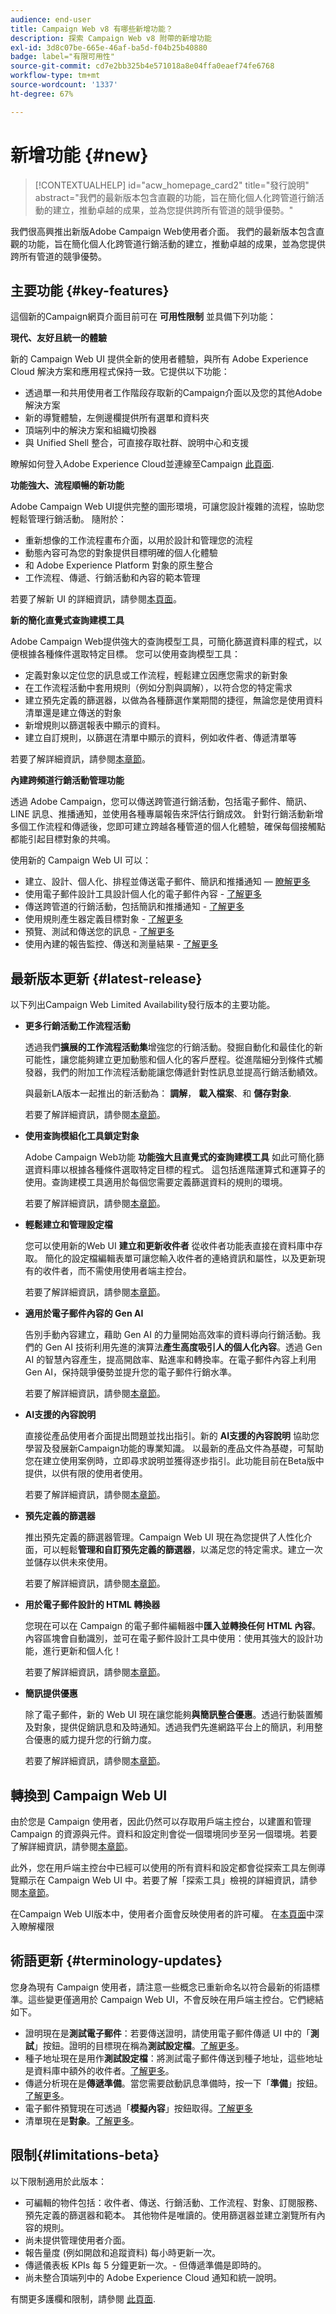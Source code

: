 ```yaml
---
audience: end-user
title: Campaign Web v8 有哪些新增功能？
description: 探索 Campaign Web v8 附帶的新增功能
exl-id: 3d8c07be-665e-46af-ba5d-f04b25b40880
badge: label="有限可用性"
source-git-commit: cd7e2bb325b4e571018a8e04ffa0eaef74fe6768
workflow-type: tm+mt
source-wordcount: '1337'
ht-degree: 67%

---
```



# 新增功能 {#new}

>[!CONTEXTUALHELP]
>id="acw_homepage_card2"
>title="發行說明"
>abstract="我們的最新版本包含直觀的功能，旨在簡化個人化跨管道行銷活動的建立，推動卓越的成果，並為您提供跨所有管道的競爭優勢。"


我們很高興推出新版Adobe Campaign Web使用者介面。 我們的最新版本包含直觀的功能，旨在簡化個人化跨管道行銷活動的建立，推動卓越的成果，並為您提供跨所有管道的競爭優勢。

## 主要功能 {#key-features}

這個新的Campaign網頁介面目前可在 **可用性限制** 並具備下列功能：

**現代、友好且統一的體驗**

新的 Campaign Web UI 提供全新的使用者體驗，與所有 Adobe Experience Cloud 解決方案和應用程式保持一致。它提供以下功能：

* 透過單一和共用使用者工作階段存取新的Campaign介面以及您的其他Adobe解決方案
* 新的導覽體驗，左側邊欄提供所有選單和資料夾
* 頂端列中的解決方案和組織切換器
* 與 Unified Shell 整合，可直接存取社群、說明中心和支援

瞭解如何登入Adobe Experience Cloud並連線至Campaign [此頁面](../get-started/connect-to-campaign.md).


**功能強大、流程順暢的新功能**

Adobe Campaign Web UI提供完整的圖形環境，可讓您設計複雜的流程，協助您輕鬆管理行銷活動。 隨附於：

* 重新想像的工作流程畫布介面，以用於設計和管理您的流程
* 動態內容可為您的對象提供目標明確的個人化體驗
* 和 Adobe Experience Platform 對象的原生整合
* 工作流程、傳遞、行銷活動和內容的範本管理

若要了解新 UI 的詳細資訊，請參閱[本頁面](../get-started/user-interface.md)。

**新的簡化直覺式查詢建模工具**

Adobe Campaign Web提供強大的查詢模型工具，可簡化篩選資料庫的程式，以便根據各種條件選取特定目標。 您可以使用查詢模型工具：

* 定義對象以定位您的訊息或工作流程，輕鬆建立因應您需求的新對象
* 在工作流程活動中套用規則（例如分割與調解），以符合您的特定需求
* 建立預先定義的篩選器，以做為各種篩選作業期間的捷徑，無論您是使用資料清單還是建立傳送的對象
* 新增規則以篩選報表中顯示的資料。
* 建立自訂規則，以篩選在清單中顯示的資料，例如收件者、傳遞清單等

若要了解詳細資訊，請參閱[本章節](../query/query-modeler-overview.md)。


**內建跨頻道行銷活動管理功能**

透過 Adobe Campaign，您可以傳送跨管道行銷活動，包括電子郵件、簡訊、LINE 訊息、推播通知，並使用各種專屬報告來評估行銷成效。 針對行銷活動新增多個工作流程和傳遞後，您即可建立跨越各種管道的個人化體驗，確保每個接觸點都能引起目標對象的共鳴。

使用新的 Campaign Web UI 可以：

* 建立、設計、個人化、排程並傳送電子郵件、簡訊和推播通知 —  [瞭解更多](../msg/gs-messages.md)
* 使用電子郵件設計工具設計個人化的電子郵件內容 - [了解更多](../email/edit-content.md)
* 傳送跨管道的行銷活動，包括簡訊和推播通知 - [了解更多](../workflows/activities/channels.md)
* 使用規則產生器定義目標對象 - [了解更多](../audience/about-recipients.md)
* 預覽、測試和傳送您的訊息 - [了解更多](../monitor/prepare-send.md)
* 使用內建的報告監控、傳送和測量結果 - [了解更多](../reporting/delivery-reports.md)


## 最新版本更新 {#latest-release}

以下列出Campaign Web Limited Availability發行版本的主要功能。

* **更多行銷活動工作流程活動**

  透過我們&#x200B;**擴展的工作流程活動集**&#x200B;增強您的行銷活動。發掘自動化和最佳化的新可能性，讓您能夠建立更加動態和個人化的客戶歷程。從進階細分到條件式觸發器，我們的附加工作流程活動能讓您傳遞針對性訊息並提高行銷活動績效。

  與最新LA版本一起推出的新活動為： **調解**， **載入檔案**、和 **儲存對象**.

  若要了解詳細資訊，請參閱[本章節](../workflows/gs-workflows.md)。


* **使用查詢模組化工具鎖定對象**

  Adobe Campaign Web功能 **功能強大且直覺式的查詢建模工具** 如此可簡化篩選資料庫以根據各種條件選取特定目標的程式。 這包括進階運算式和運算子的使用。查詢建模工具適用於每個您需要定義篩選資料的規則的環境。

  若要了解詳細資訊，請參閱[本章節](../query/query-modeler-overview.md)。

* **輕鬆建立和管理設定檔**

  您可以使用新的Web UI **建立和更新收件者** 從收件者功能表直接在資料庫中存取。 簡化的設定檔編輯表單可讓您輸入收件者的連絡資訊和屬性，以及更新現有的收件者，而不需使用使用者端主控台。

  若要了解詳細資訊，請參閱[本章節](../audience/about-recipients.md)。

<!--
* Adobe Experience Manager (AEM) Integration
    
    With our AEM integration extended to web UI, you can easily manage assets and synchronize full HTML templates, empowering you to create captivating digital experiences without any hassle. 
    
    Elevate and streamline your content management capabilities on the web UI with this integration to boost productivity.
-->

* **適用於電子郵件內容的 Gen AI**

  告別手動內容建立，藉助 Gen AI 的力量開始高效率的資料導向行銷活動。我們的 Gen AI 技術利用先進的演算法&#x200B;**產生高度吸引人的個人化內容**。透過 Gen AI 的智慧內容產生，提高開啟率、點進率和轉換率。在電子郵件內容上利用 Gen AI，保持競爭優勢並提升您的電子郵件行銷水準。

  若要了解詳細資訊，請參閱[本章節](../email/generative-gs.md)。


* **AI支援的內容說明**

  直接從產品使用者介面提出問題並找出指引。新的 **AI支援的內容說明** 協助您學習及發展新Campaign功能的專業知識。 以最新的產品文件為基礎，可幫助您在建立使用案例時，立即尋求說明並獲得逐步指引。此功能目前在Beta版中提供，以供有限的使用者使用。

  若要了解詳細資訊，請參閱[本章節](../get-started/using-ai.md)。

* **預先定義的篩選器**

  推出預先定義的篩選器管理。Campaign Web UI 現在為您提供了人性化介面，可以輕鬆&#x200B;**管理和自訂預先定義的篩選器**，以滿足您的特定需求。建立一次並儲存以供未來使用。

  若要了解詳細資訊，請參閱[本章節](../get-started/predefined-filters.md)。

* **用於電子郵件設計的 HTML 轉換器**

  您現在可以在 Campaign 的電子郵件編輯器中&#x200B;**匯入並轉換任何 HTML 內容**。內容區塊會自動識別，並可在電子郵件設計工具中使用：使用其強大的設計功能，進行更新和個人化！

  若要了解詳細資訊，請參閱[本章節](../email/existing-content.md)。


* **簡訊提供優惠**

  除了電子郵件，新的 Web UI 現在讓您能夠&#x200B;**與簡訊整合優惠**。透過行動裝置觸及對象，提供促銷訊息和及時通知。透過我們先進網路平台上的簡訊，利用整合優惠的威力提升您的行銷力度。

  若要了解詳細資訊，請參閱[本章節](../msg/offers.md)。

## 轉換到 Campaign Web UI

由於您是 Campaign 使用者，因此仍然可以存取用戶端主控台，以建置和管理 Campaign 的資源與元件。資料和設定則會從一個環境同步至另一個環境。若要了解詳細資訊，請參閱[本章節](../get-started/get-started.md#about-campaign-client-consoleac-client)。

此外，您在用戶端主控台中已經可以使用的所有資料和設定都會從探索工具左側導覽顯示在 Campaign Web UI 中。若要了解「探索工具」檢視的詳細資訊，請參閱[本章節](../get-started/user-interface.md#explorer-user-interface-explorer)。

在Campaign Web UI版本中，使用者介面會反映使用者的許可權。 在[本頁面](../get-started/permissions.md)中深入瞭解權限

## 術語更新 {#terminology-updates}

您身為現有 Campaign 使用者，請注意一些概念已重新命名以符合最新的術語標準。這些變更僅適用於 Campaign Web UI，不會反映在用戶端主控台。它們總結如下。

* 證明現在是&#x200B;**測試電子郵件**：若要傳送證明，請使用電子郵件傳遞 UI 中的「**測試**」按鈕。證明的目標現在稱為&#x200B;**測試設定檔**。[了解更多](../preview-test/test-deliveries.md)。
* 種子地址現在是用作&#x200B;**測試設定檔**：將測試電子郵件傳送到種子地址，這些地址是資料庫中額外的收件者。[了解更多](../preview-test/test-deliveries.md)。
* 傳遞分析現在是&#x200B;**傳遞準備**。當您需要啟動訊息準備時，按一下「**準備**」按鈕。[了解更多](../monitor/prepare-send.md)。
* 電子郵件預覽現在可透過「**模擬內容**」按鈕取得。[了解更多](../preview-test/preview-test.md)
* 清單現在是&#x200B;**對象**。[了解更多](../audience/about-recipients.md)。

## 限制{#limitations-beta}

以下限制適用於此版本：

* 可編輯的物件包括：收件者、傳送、行銷活動、工作流程、對象、訂閱服務、預先定義的篩選器和範本。 其他物件是唯讀的。使用篩選器並建立瀏覽所有內容的規則。
* 尚未提供管理使用者介面。
* 報告量度 (例如開啟和追蹤資料) 每小時更新一次。
* 傳遞儀表板 KPIs 每 5 分鐘更新一次。- 但傳遞準備是即時的。
* 尚未整合頂端列中的 Adobe Experience Cloud 通知和統一說明。

有關更多護欄和限制，請參閱 [此頁面](../get-started/guardrails.md).